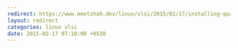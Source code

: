 ```yaml
---
redirect: https://www.meetshah.dev/linux/vlsi/2015/02/17/installing-quartus-and-configuration.html
layout: redirect
categories: linux vlsi
date: 2015-02-17 07:18:00 +0530
---
```

